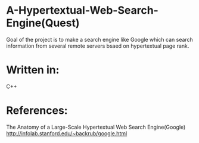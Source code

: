 # A-Hypertextual-Web-Search-Engine(Quest)
   Goal of the project is to make a search engine like Google which can search information from several remote servers bsaed on hypertextual page rank.
# Written in:
   C++  
# References:
   The Anatomy of a Large-Scale Hypertextual Web Search Engine(Google)</br>
   http://infolab.stanford.edu/~backrub/google.html
